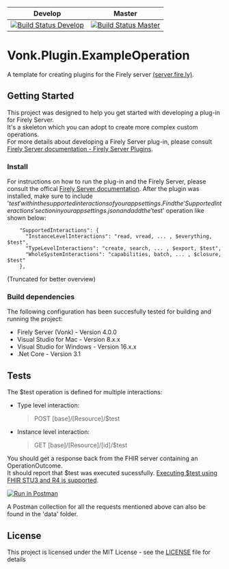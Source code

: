 |Develop|Master|
|---|---|
|[![Build Status Develop](https://firely.visualstudio.com/vonk%20public%20plugins/_apis/build/status/FirelyTeam.Vonk.Plugin.ExampleOperation?branchName=develop)](https://firely.visualstudio.com/vonk%20public%20plugins/_build/latest?definitionId=33&branchName=develop)| [![Build Status Master](https://firely.visualstudio.com/vonk%20public%20plugins/_apis/build/status/FirelyTeam.Vonk.Plugin.ExampleOperation?branchName=master)](https://firely.visualstudio.com/vonk%20public%20plugins/_build/latest?definitionId=33&branchName=master)|

# Vonk.Plugin.ExampleOperation
A template for creating plugins for the Firely server [(server.fire.ly)](server.fire.ly).

## Getting Started
This project was designed to help you get started with developing a plug-in for Firely Server.<br>
It's a skeleton which you can adopt to create more complex custom operations.<br>
For more details about developing a Firely Server plug-in, please consult [Firely Server documentation - Firely Server Plugins](https://docs.fire.ly/projects/Firely-Server/en/latest/plugins/plugins.html#firely-server-plugins).

### Install
For instructions on how to run the plug-in and the Firely Server, please consult the offical [Firely Server documentation](https://docs.fire.ly/projects/Firely-Server/en/latest/index.html). After the plugin was installed, make sure to include '$test' within the supported interactions of your appsettings. Find the 'SupportedInteractions' section in your appsettings.json and add the '$test' operation like shown below:

```
    "SupportedInteractions": {
      "InstanceLevelInteractions": "read, vread, ... , $everything, $test",
      "TypeLevelInteractions": "create, search, ... , $export, $test",
      "WholeSystemInteractions": "capabilities, batch, ... , $closure, $test"
    },
```

(Truncated for better overview)

### Build dependencies
The following configuration has been succesfully tested for building and running the project:
* Firely Server (Vonk) - Version 4.0.0
* Visual Studio for Mac - Version 8.x.x
* Visual Studio for Windows - Version 16.x.x
* .Net Core - Version 3.1

## Tests

The $test operation is defined for multiple interactions:

* Type level interaction:<br>
    > POST [base]/[Resource]/$test

* Instance level interaction:<br>
    > GET [base]/[Resource]/[id]/$test
    
 You should get a response back from the FHIR server containing an OperationOutcome.<br>
 It should report that $test was executed sucessfully. [Executing $test using FHIR STU3 and R4 is supported](http://docs.simplifier.net/vonk/features/multiversion.html).

[![Run in Postman](https://run.pstmn.io/button.svg)](https://app.getpostman.com/run-collection/8eec15ad88bf9c7ba9a6)

A Postman collection for all the requests mentioned above can also be found in the 'data' folder.
    
## License

This project is licensed under the MIT License - see the [LICENSE](LICENSE) file for details
